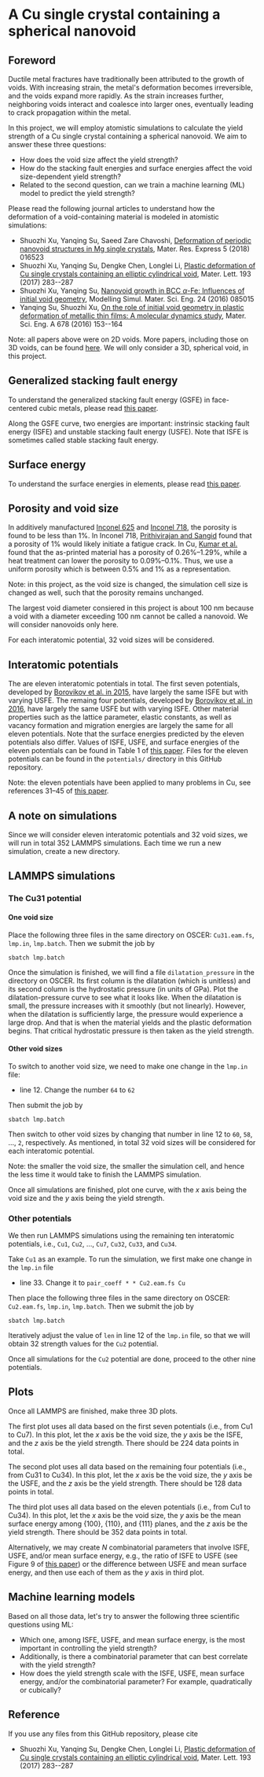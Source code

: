 # A Cu single crystal containing a spherical nanovoid

## Foreword

Ductile metal fractures have traditionally been attributed to the growth of voids. With increasing strain, the metal's deformation becomes irreversible, and the voids expand more rapidly. As the strain increases further, neighboring voids interact and coalesce into larger ones, eventually leading to crack propagation within the metal.

In this project, we will employ atomistic simulations to calculate the yield strength of a Cu single crystal containing a spherical nanovoid. We aim to answer these three questions:

- How does the void size affect the yield strength?
- How do the stacking fault energies and surface energies affect the void size-dependent yield strength?
- Related to the second question, can we train a machine learning (ML) model to predict the yield strength?

Please read the following journal articles to understand how the deformation of a void-containing material is modeled in atomistic simulations:

- Shuozhi Xu, Yanqing Su, Saeed Zare Chavoshi, [Deformation of periodic nanovoid structures in Mg single crystals](http://dx.doi.org/10.1088/2053-1591/aaa678), Mater. Res. Express 5 (2018) 016523
- Shuozhi Xu, Yanqing Su, Dengke Chen, Longlei Li, [Plastic deformation of Cu single crystals containing an elliptic cylindrical void](http://dx.doi.org/10.1016/j.matlet.2017.02.005), Mater. Lett. 193 (2017) 283--287
- Shuozhi Xu, Yanqing Su, [Nanovoid growth in BCC $\alpha$-Fe: Influences of initial void geometry](http://dx.doi.org/10.1088/0965-0393/24/8/085015), Modelling Simul. Mater. Sci. Eng. 24 (2016) 085015
- Yanqing Su, Shuozhi Xu, [On the role of initial void geometry in plastic deformation of metallic thin films: A molecular dynamics study](http://dx.doi.org/10.1016/j.msea.2016.09.091), Mater. Sci. Eng. A 678 (2016) 153--164

Note: all papers above were on 2D voids. More papers, including those on 3D voids, can be found [here](https://drive.google.com/drive/folders/10zcbMxHpxCnG1PrJtRhMz4cvf44nXNWz?usp=sharing). We will only consider a 3D, spherical void, in this project.

## Generalized stacking fault energy

To understand the generalized stacking fault energy (GSFE) in face-centered cubic metals, please read [this paper](http://dx.doi.org/10.1063/1.5115282).

Along the GSFE curve, two energies are important: instrinsic stacking fault energy (ISFE) and unstable stacking fault energy (USFE). Note that ISFE is sometimes called stable stacking fault energy.

## Surface energy

To understand the surface energies in elements, please read [this paper](http://dx.doi.org/10.1038/sdata.2016.80).

## Porosity and void size

In additively manufactured [Inconel 625](https://doi.org/10.1016/j.matdes.2022.111545) and [Inconel 718](https://doi.org/10.1016/j.promfg.2020.05.117), the porosity is found to be less than 1%. In Inconel 718, [Prithivirajan and Sangid](https://doi.org/10.1016/j.matdes.2018.04.022) found that a porosity of 1% would likely initiate a fatigue crack. In Cu, [Kumar et al.](https://doi.org/10.1016/j.promfg.2017.07.084) found that the as-printed material has a porosity of 0.26%–1.29%, while a heat treatment can lower the porosity to 0.09%–0.1%. Thus, we use a uniform porosity which is between 0.5% and 1% as a representation.

Note: in this project, as the void size is changed, the simulation cell size is changed as well, such that the porosity remains unchanged.

The largest void diameter consiered in this project is about 100 nm because a void with a diameter exceeding 100 nm cannot be called a nanovoid. We will consider nanovoids only here.

For each interatomic potential, 32 void sizes will be considered.

## Interatomic potentials

The are eleven interatomic potentials in total. The first seven potentials, developed by [Borovikov et al. in 2015](http://dx.doi.org/10.1088/0965-0393/23/5/055003), have largely the same ISFE but with varying USFE. The remaing four potentials, developed by [Borovikov et al. in 2016](http://dx.doi.org/10.1088/0965-0393/24/8/085017), have largely the same USFE but with varying ISFE. Other material properties such as the lattice parameter, elastic constants, as well as vacancy formation and migration energies are largely the same for all eleven potentials. Note that the surface energies predicted by the eleven potentials also differ. Values of ISFE, USFE, and surface energies of the eleven potentials can be found in Table 1 of [this paper](http://dx.doi.org/10.1088/0965-0393/24/8/085017). Files for the eleven potentials can be found in the `potentials/` directory in this GitHub repository.

Note: the eleven potentials have been applied to many problems in Cu, see references 31–45 of [this paper](http://dx.doi.org/10.1007/s10853-023-08779-8).

[//]: # (The second set contains [one interatomic potential]https://doi.org/10.1103/physrevb.63.224106. The file for this potential, `Cu_Mishin.eam.alloy`, can be found in the `potentials/` directory in this GitHub repository. Values of ISFE, USFE, and surface energies predicted by this `Mishin` potential are very close to those by the `Cu31` potential. However, the two potentials predict different lattice parameter and vacancy migration energy.)

## A note on simulations

Since we will consider eleven interatomic potentials and 32 void sizes, we will run in total 352 LAMMPS simulations. Each time we run a new simulation, create a new directory.

## LAMMPS simulations

### The Cu31 potential

#### One void size

Place the following three files in the same directory on OSCER: `Cu31.eam.fs`, `lmp.in`, `lmp.batch`. Then we submit the job by

	sbatch lmp.batch

Once the simulation is finished, we will find a file `dilatation_pressure` in the directory on OSCER. Its first column is the dilatation (which is unitless) and its second column is the hydrostatic pressure (in units of GPa). Plot the dilatation-pressure curve to see what it looks like. When the dilatation is small, the pressure increases with it smoothly (but not linearly). However, when the dilatation is sufficiently large, the pressure would experience a large drop. And that is when the material yields and the plastic deformation begins. That critical hydrostatic pressure is then taken as the yield strength.

#### Other void sizes

To switch to another void size, we need to make one change in the `lmp.in` file:

- line 12. Change the number `64` to `62`

Then submit the job by

	sbatch lmp.batch

Then switch to other void sizes by changing that number in line 12 to `60`, `58`, ..., `2`, respectively. As mentioned, in total 32 void sizes will be considered for each interatomic potential.

Note: the smaller the void size, the smaller the simulation cell, and hence the less time it would take to finish the LAMMPS simulation.

Once all simulations are finished, plot one curve, with the _x_ axis being the void size and the _y_ axis being the yield strength.

### Other potentials

We then run LAMMPS simulations using the remaining ten interatomic potentials, i.e., `Cu1`, `Cu2`, ..., `Cu7`, `Cu32`, `Cu33`, and `Cu34`.

Take `Cu1` as an example. To run the simulation, we first make one change in the `lmp.in` file

- line 33. Change it to `pair_coeff * * Cu2.eam.fs Cu`

Then place the following three files in the same directory on OSCER: `Cu2.eam.fs`, `lmp.in`, `lmp.batch`. Then we submit the job by

	sbatch lmp.batch

Iteratively adjust the value of `len` in line 12 of the `lmp.in` file, so that we will obtain 32 strength values for the `Cu2` potential.

Once all simulations for the `Cu2` potential are done, proceed to the other nine potentials.

## Plots

Once all LAMMPS are finished, make three 3D plots.

The first plot uses all data based on the first seven potentials (i.e., from Cu1 to Cu7). In this plot, let the _x_ axis be the void size, the _y_ axis be the ISFE, and the _z_ axis be the yield strength. There should be 224 data points in total.

The second plot uses all data based on the remaining four potentials (i.e., from Cu31 to Cu34). In this plot, let the _x_ axis be the void size, the _y_ axis be the USFE, and the _z_ axis be the yield strength. There should be 128 data points in total.

The third plot uses all data based on the eleven potentials (i.e., from Cu1 to Cu34). In this plot, let the _x_ axis be the void size, the _y_ axis be the mean surface energy among {100}, {110}, and {111} planes, and the _z_ axis be the yield strength. There should be 352 data points in total.

Alternatively, we may create _N_ combinatorial parameters that involve ISFE, USFE, and/or mean surface energy, e.g., the ratio of ISFE to USFE (see Figure 9 of [this paper](http://dx.doi.org/10.1007/s10853-023-08779-8)) or the difference between USFE and mean surface energy, and then use each of them as the _y_ axis in third plot.

## Machine learning models

Based on all those data, let's try to answer the following three scientific questions using ML:

- Which one, among ISFE, USFE, and mean surface energy, is the most important in controlling the yield strength?
- Additionally, is there a combinatorial parameter that can best correlate with the yield strength?
- How does the yield strength scale with the ISFE, USFE, mean surface energy, and/or the combinatorial parameter? For example, quadratically or cubically?

## Reference

If you use any files from this GitHub repository, please cite

- Shuozhi Xu, Yanqing Su, Dengke Chen, Longlei Li, [Plastic deformation of Cu single crystals containing an elliptic cylindrical void](http://dx.doi.org/10.1016/j.matlet.2017.02.005), Mater. Lett. 193 (2017) 283--287
